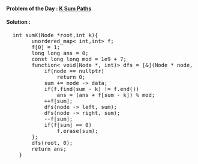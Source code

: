 #### Problem of the Day : [K Sum Paths](https://www.geeksforgeeks.org/problems/k-sum-paths/1)

#### Solution :
<pre>
  int sumK(Node *root,int k){
        unordered_map< int,int> f;
        f[0] = 1;        
        long long ans = 0;
        const long long mod = 1e9 + 7;
        function< void(Node *, int)> dfs = [&](Node * node, int sum) {
            if(node == nullptr)
                return 0;                
            sum += node -> data;            
            if(f.find(sum - k) != f.end())
                ans = (ans + f[sum - k]) % mod;
            ++f[sum];            
            dfs(node -> left, sum);
            dfs(node -> right, sum);                
            --f[sum];            
            if(f[sum] == 0)
                f.erase(sum);
        };        
        dfs(root, 0);        
        return ans;
    }
</pre>
